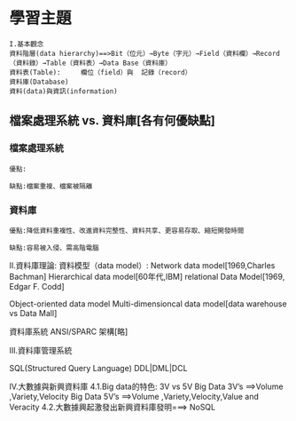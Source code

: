 # 學習主題
```
I.基本觀念
資料階層(data hierarchy)==>Bit（位元）→Byte（字元）→Field（資料欄）→Record（資料錄）→Table（資料表）→Data Base（資料庫）
資料表(Table): 	欄位（field）與	記錄（record）
資料庫(Database)
資料(data)與資訊(information)
```
## 檔案處理系統 vs. 資料庫[各有何優缺點]
### 檔案處理系統
```
優點:

缺點:檔案重複、檔案被隔離
```
### 資料庫
```
優點:降低資料重複性、改進資料完整性、資料共享、更容易存取、縮短開發時間

缺點:容易被入侵、需高階電腦
```
II.資料庫理論:
資料模型（data model）: 
   Network data model[1969,Charles Bachman]
   Hierarchical data model[60年代,IBM]
   relational Data Model[1969, Edgar F. Codd]
   
   Object-oriented data model
   Multi-dimensioncal data model[data warehouse  vs Data Mall]

資料庫系統 ANSI/SPARC 架構[略]

III.資料庫管理系統

SQL(Structured Query Language)
   DDL|DML|DCL

IV.大數據與新興資料庫
4.1.Big data的特色: 3V vs 5V
  Big Data  3V’s ==>Volume ,Variety,Velocity
  Big Data  5V’s ==>Volume ,Variety,Velocity,Value and Veracity
4.2.大數據興起激發出新興資料庫發明===> NoSQL 
```
